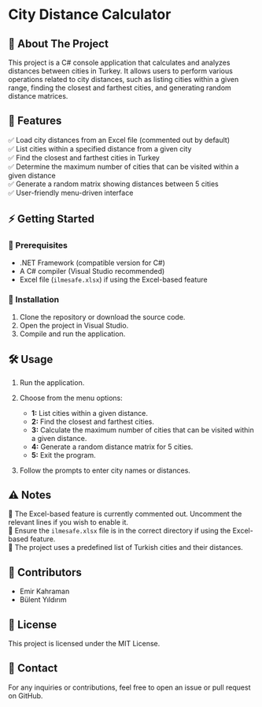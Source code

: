 # City Distance Calculator

## 📌 About The Project
This project is a C# console application that calculates and analyzes distances between cities in Turkey. It allows users to perform various operations related to city distances, such as listing cities within a given range, finding the closest and farthest cities, and generating random distance matrices.

## 🚀 Features
✅ Load city distances from an Excel file (commented out by default)  
✅ List cities within a specified distance from a given city  
✅ Find the closest and farthest cities in Turkey  
✅ Determine the maximum number of cities that can be visited within a given distance  
✅ Generate a random matrix showing distances between 5 cities  
✅ User-friendly menu-driven interface  

## ⚡ Getting Started
### 🔹 Prerequisites
- .NET Framework (compatible version for C#)
- A C# compiler (Visual Studio recommended)
- Excel file (`ilmesafe.xlsx`) if using the Excel-based feature

### 🔹 Installation
1. Clone the repository or download the source code.
2. Open the project in Visual Studio.
3. Compile and run the application.

## 🛠 Usage
1. Run the application.
2. Choose from the menu options:
   - **1:** List cities within a given distance.
   - **2:** Find the closest and farthest cities.
   - **3:** Calculate the maximum number of cities that can be visited within a given distance.
   - **4:** Generate a random distance matrix for 5 cities.
   - **5:** Exit the program.

3. Follow the prompts to enter city names or distances.

## ⚠️ Notes
🚫 The Excel-based feature is currently commented out. Uncomment the relevant lines if you wish to enable it.  
🚫 Ensure the `ilmesafe.xlsx` file is in the correct directory if using the Excel-based feature.  
🚫 The project uses a predefined list of Turkish cities and their distances.  

## 👥 Contributors
- Emir Kahraman
- Bülent Yıldırım

## 📄 License
This project is licensed under the MIT License.

## 📩 Contact
For any inquiries or contributions, feel free to open an issue or pull request on GitHub.

